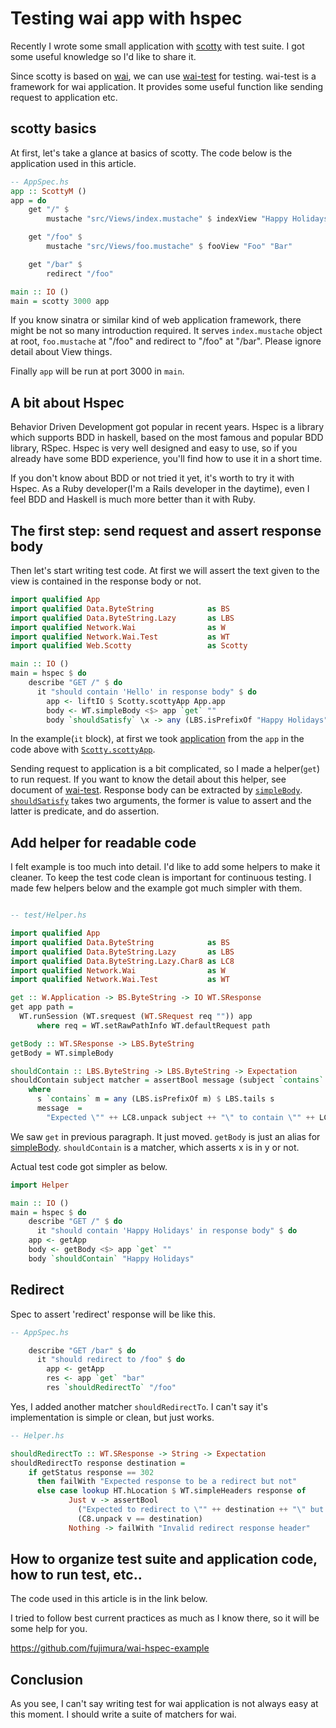 # Testing wai app with hspec

Recently I wrote some small application with [scotty](http://hackage.haskell.org/package/scotty) with test suite. I got some useful knowledge so I'd like to share it.

Since scotty is based on [wai](http://hackage.haskell.org/package/wai), we can use [wai-test](http://hackage.haskell.org/package/wai-test) for testing. wai-test is a framework for wai application. It provides some useful function like sending request to application etc.

## scotty basics

At first, let's take a glance at basics of scotty. The code below is the application used in this article.

```haskell
-- AppSpec.hs
app :: ScottyM ()
app = do
    get "/" $
        mustache "src/Views/index.mustache" $ indexView "Happy Holidays" "from Fujimura"

    get "/foo" $
        mustache "src/Views/foo.mustache" $ fooView "Foo" "Bar"

    get "/bar" $
        redirect "/foo"

main :: IO ()
main = scotty 3000 app
```

If you know sinatra or similar kind of web application framework, there might be not so many introduction required. It serves `index.mustache` object at root, `foo.mustache` at "/foo" and redirect to "/foo" at "/bar". Please ignore detail about View things.

Finally `app` will be run at port 3000 in `main`.

## A bit about Hspec

Behavior Driven Development got popular in recent years. Hspec is a library which supports BDD in haskell, based on the most famous and popular BDD library, RSpec. Hspec is very well designed and easy to use, so if you already have some BDD experience, you'll find how to use it in a short time.

If you don't know about BDD or not tried it yet, it's worth to try it with Hspec. As a Ruby developer(I'm a Rails developer in the daytime), even I feel BDD and Haskell is much more better than it with Ruby.

## The first step: send request and assert response body

Then let's start writing test code. At first we will assert the text given to the view is contained in the response body or not.

```haskell
import qualified App
import qualified Data.ByteString            as BS
import qualified Data.ByteString.Lazy       as LBS
import qualified Network.Wai                as W
import qualified Network.Wai.Test           as WT
import qualified Web.Scotty                 as Scotty

main :: IO ()
main = hspec $ do
    describe "GET /" $ do
      it "should contain 'Hello' in response body" $ do
        app <- liftIO $ Scotty.scottyApp App.app
        body <- WT.simpleBody <$> app `get` ""
        body `shouldSatisfy` \x -> any (LBS.isPrefixOf "Happy Holidays") $ LBS.tails x
```

In the example(`it` block), at first we took [application](http://hackage.haskell.org/packages/archive/wai/latest/doc/html/Network-Wai.html#t:Application) from the `app` in the code above with [`Scotty.scottyApp`](http://hackage.haskell.org/packages/archive/scotty/latest/doc/html/Web-Scotty.html#v:scottyApp).

Sending request to application is a bit complicated, so I made a helper(`get`) to run request. If you want to know the detail about this helper, see document of [wai-test](http://hackage.haskell.org/package/wai-test). Response body can be extracted by [`simpleBody`](http://hackage.haskell.org/packages/archive/wai-test/latest/doc/html/Network-Wai-Test.html#v:simpleBody). [`shouldSatisfy`](http://hackage.haskell.org/packages/archive/hspec-expectations/latest/doc/html/Test-Hspec-Expectations.html#v:shouldSatisfy) takes two arguments, the former is value to assert and the latter is predicate, and do assertion.

## Add helper for readable code

I felt example is too much into detail. I'd like to add some helpers to make it cleaner. To keep the test code clean is important for continuous testing. I made few helpers below and the example got much simpler with them.

```haskell

-- test/Helper.hs

import qualified App
import qualified Data.ByteString            as BS
import qualified Data.ByteString.Lazy       as LBS
import qualified Data.ByteString.Lazy.Char8 as LC8
import qualified Network.Wai                as W
import qualified Network.Wai.Test           as WT

get :: W.Application -> BS.ByteString -> IO WT.SResponse
get app path =
  WT.runSession (WT.srequest (WT.SRequest req "")) app
      where req = WT.setRawPathInfo WT.defaultRequest path

getBody :: WT.SResponse -> LBS.ByteString
getBody = WT.simpleBody

shouldContain :: LBS.ByteString -> LBS.ByteString -> Expectation
shouldContain subject matcher = assertBool message (subject `contains` matcher)
    where
      s `contains` m = any (LBS.isPrefixOf m) $ LBS.tails s
      message  =
        "Expected \"" ++ LC8.unpack subject ++ "\" to contain \"" ++ LC8.unpack matcher ++ "\", but not"
```

We saw `get` in previous paragraph. It just moved. `getBody` is just an alias for [simpleBody](http://hackage.haskell.org/packages/archive/wai-test/latest/doc/html/Network-Wai-Test.html#v:simpleBody).  `shouldContain` is a matcher, which asserts x is in y or not.

Actual test code got simpler as below.

```haskell
import Helper

main :: IO ()
main = hspec $ do
    describe "GET /" $ do
      it "should contain 'Happy Holidays' in response body" $ do
	app <- getApp
	body <- getBody <$> app `get` ""
	body `shouldContain` "Happy Holidays"
```

## Redirect

Spec to assert 'redirect' response will be like this.

```haskell
-- AppSpec.hs

    describe "GET /bar" $ do
      it "should redirect to /foo" $ do
        app <- getApp
        res <- app `get` "bar"
        res `shouldRedirectTo` "/foo"
```

Yes, I added another matcher `shouldRedirectTo`. I can't say it's implementation is simple or clean, but just works.

```haskell
-- Helper.hs

shouldRedirectTo :: WT.SResponse -> String -> Expectation
shouldRedirectTo response destination =
    if getStatus response == 302
      then failWith "Expected response to be a redirect but not"
      else case lookup HT.hLocation $ WT.simpleHeaders response of
             Just v -> assertBool
               ("Expected to redirect to \"" ++ destination ++ "\" but \"" ++ C8.unpack v ++ "\"")
               (C8.unpack v == destination)
             Nothing -> failWith "Invalid redirect response header"
```

## How to organize test suite and application code, how to run test, etc..

The code used in this article is in the link below.

I tried to follow best current practices as much as I know there, so it will be some help for you.

https://github.com/fujimura/wai-hspec-example

## Conclusion

As you see, I can't say writing test for wai application is not always easy at this moment. I should write a suite of matchers for wai.
